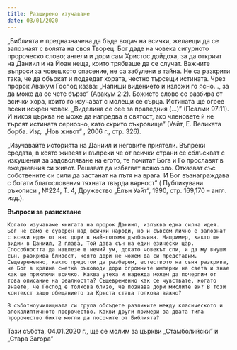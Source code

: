 ```yaml
---
title: Разширено изучаване
date: 03/01/2020
---
```


„Библията е предназначена да бъде водач на всички, желаещи да се запознаят с волята на своя Творец. Бог даде на човека сигурното пророческо слово; ангели и дори сам Христос дойдоха, за да открият на Даниил и на Йоан неща, които трябваше да се случат. Важните въпроси за човешкото спасение, не са забулени в тайна. Не са разкрити така, че да объркат и подведат хората, честно търсещи истината. Чрез пророк Авакум Господ казва: „Напиши видението и изложи го ясно..., за да може да се чете бързо“ (Авакум 2:2). Божието слово се разбира от всички хора, които го изучават с молещи се сърца. Истината ще огрее всеки искрен човек. „Виделина се сее за праведния (...)” (Псалми 97:11). И никоя църква не може да напредва в святост, ако членовете ѝ не търсят истината сериозно, като скрито съкровище“ (Уайт, Е. Великата борба. Изд. „Нов живот“ , 2006 г., стр. 326).

„Изучавайте историята на Даниил и неговите приятели. Въпреки средата, в която живеят и въпреки че от всички страни се сблъскват с изкушения за задоволяване на егото, те почитат Бога и Го прославят в ежедневния си живот. Решават да избягват всяко зло. Отказват със собствените си сили да застанат на пътя на врага. И Бог възнаграждава с богати благословения тяхната твърда вярност“ ( Публикувани ръкописи , №224, Т. 4, Дружество „Елън Уайт“, 1990, стр. 169,170 – англ. изд.).

**Въпроси за разискване**

`Когато изучаваме книгата на пророк Даниил, изпъква една силна идея. Бог не само е суверен над всички народи, но и съвсем лично е запознат с всеки един от нас дори в най-голяма дълбочина. Например, както ще видим в Даниил, 2 глава, Той дава сън на един езически цар. Способността да навлезе в нечий ум, докато човекът спи, и да му внуши сън, разкрива близост, която дори не можем да си представим. Същевременно, както предстои да разберем, естеството на съня разкрива, че Бог в крайна сметка ръководи дори огромните империи на света и знае как ще приключи всичко. Каква утеха и надежда можем да почерпим от това описание на реалността? Същевременно как се чувствате, когато знаете, че Господ е толкова близо, че познава дори мислите ви? В този контекст защо обещанието за Кръста става толкова важно?`

`В съботноучилищната си група обсъдете разликите между класическото и апокалиптичното пророчество. Какви други примери за двата типа пророчество бихте могли да посочите от Библията?`

Тази събота, 04.01.2020 г., ще се молим за църкви „Стамболийски” и „Стара Загора”